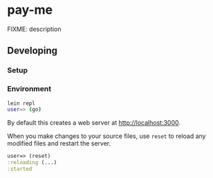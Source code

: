 # pay-me

FIXME: description

## Developing

### Setup

### Environment

```sh
lein repl
user=> (go)
```

By default this creates a web server at <http://localhost:3000>.

When you make changes to your source files, use `reset` to reload any
modified files and restart the server.

```clojure
user=> (reset)
:reloading (...)
:started
```
